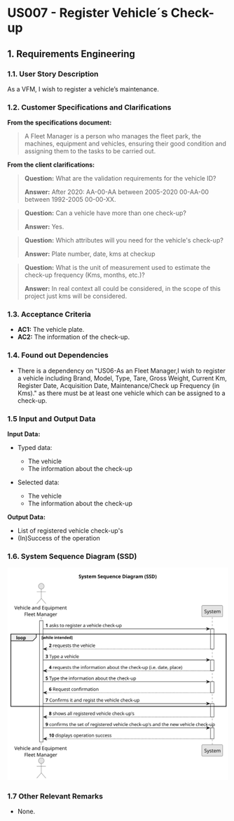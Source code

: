 # US007 - Register Vehicle´s Check-up


## 1. Requirements Engineering

### 1.1. User Story Description

As a VFM, I wish to register a vehicle’s maintenance.

### 1.2. Customer Specifications and Clarifications 

**From the specifications document:**

>	A Fleet Manager is a person who manages the fleet park, the machines, equipment and vehicles, ensuring their good condition and assigning them to the tasks to be carried out.

**From the client clarifications:**

> **Question:** What are the validation requirements for the vehicle ID?
>
> **Answer:** After 2020: AA-00-AA between 2005-2020 00-AA-00 between 1992-2005 00-00-XX.

> **Question:** Can a vehicle have more than one check-up?
>
> **Answer:** Yes.

> **Question:** Which attributes will you need for the vehicle's check-up?
>
> **Answer:** Plate number, date, kms at checkup

> **Question:** What is the unit of measurement used to estimate the check-up frequency (Kms, months, etc.)?
>
> **Answer:** In real context all could be considered, in the scope of this project just kms will be considered.

### 1.3. Acceptance Criteria

* **AC1:** The vehicle plate.
* **AC2:** The information of the check-up.

### 1.4. Found out Dependencies

* There is a dependency on "US06-As an Fleet Manager,I wish to register a vehicle including Brand, Model, Type, Tare, Gross Weight, Current Km, Register Date, Acquisition Date, Maintenance/Check up Frequency (in Kms)." as there must be at least one vehicle which can be assigned to a check-up.

### 1.5 Input and Output Data

**Input Data:**

* Typed data:
    * The vehicle
    * The information about the check-up
	
* Selected data:
  * The vehicle
  * The information about the check-up

**Output Data:**

* List of registered vehicle check-up's
* (In)Success of the operation

### 1.6. System Sequence Diagram (SSD)

![System Sequence Diagram - Alternative One](svg/us007-system-sequence-diagram-alternative-one.svg)

### 1.7 Other Relevant Remarks

* None.